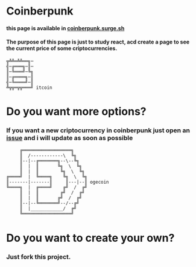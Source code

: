# Coinberpunk

#### this page is available in [coinberpunk.surge.sh](https://coinberpunk.surge.sh/)

#### The purpose of this page is just to study react, acd create a page to see the current price of some criptocurrencies.

```
╦╩╩═╩╩══╗─
╣─╔═══╗─║─
║─╚═══╝─╚╗
║─╔════╗─║
╣─╚════╝─║
╩╦╦═╦╦═══╝ itcoin
```

# Do you want more options?

### If you want a new criptocurrency in coinberpunk just open an [issue](https://github.com/BevilaquaBruno/coinberpunk-react/issues) and i will update as soon as possible

```
     ╔══════════════════╗
     ║  /------------\  ╚╗
     ║--|--╔═══════╗--\--╚╗
     ║  |  ║       ╚╗  \  ╚╗
     ║  |  ║        ╚╗  \  ╚╗
╔════╝  |  ╚════╗    ╚╗  \  ╚╗
║-------|-------║     ║---|--║ ogecoin
╚════╗  |  ╔════╝    ╔╝  /  ╔╝
     ║  |  ║        ╔╝  /  ╔╝
     ║  |  ║       ╔╝  /  ╔╝
     ║--|--╚═══════╝--/--╔╝
     ║  |____________/  ╔╝
     ╚══════════════════╝
```

# Do you want to create your own?
### Just fork this project.